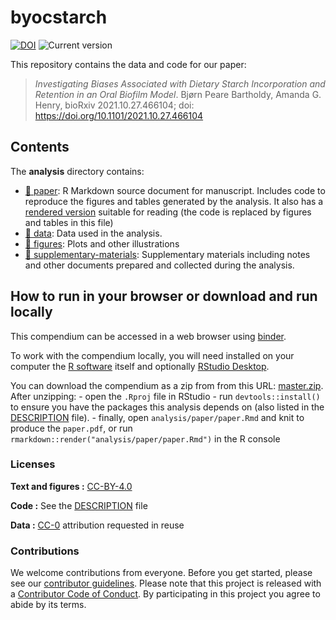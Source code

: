
<!-- README.md is generated from README.Rmd. Please edit that file -->

# byocstarch

<!--[![Binder](https://mybinder.org/badge_logo.svg)](https://mybinder.org/v2/gh/bbartholdy/byoc-starch/main?urlpath=rstudio)-->

[![DOI](https://zenodo.org/badge/DOI/10.5281/zenodo.5604670.svg)](https://doi.org/10.5281/zenodo.5604670)
![Current
version](https://img.shields.io/github/v/release/bbartholdy/byoc-starch?label=version)
<!-- DOI badge: [![DOI](.svg)](repo link) -->

<!-- Document structure provided by rrtools package -->

This repository contains the data and code for our paper:

> *Investigating Biases Associated with Dietary Starch Incorporation and
> Retention in an Oral Biofilm Model*. Bjørn Peare Bartholdy, Amanda G.
> Henry, bioRxiv 2021.10.27.466104; doi:
> <https://doi.org/10.1101/2021.10.27.466104>

<!--
Our pre-print is online here:

> Authors, (YYYY). _Investigating Biases Associated with Dietary Starch Incorporation and Retention in an Oral Biofilm Model_. Name of journal/book, Accessed 02 Jun 2022. Online at <https://doi.org/xxx/xxx>

### How to cite

Please cite this compendium as:

> Authors, (2022). _Compendium of R code and data for Investigating Biases Associated with Dietary Starch Incorporation and Retention in an Oral Biofilm Model_. Accessed 02 Jun 2022. Online at <https://doi.org/xxx/xxx> -->

## Contents

The **analysis** directory contains:

-   [:file_folder: paper](/analysis/paper): R Markdown source document
    for manuscript. Includes code to reproduce the figures and tables
    generated by the analysis. It also has a [rendered
    version](https://github.com/bbartholdy/byoc-starch/blob/main/analysis/paper/index.pdf)
    suitable for reading (the code is replaced by figures and tables in
    this file)
-   [:file_folder: data](/analysis/data): Data used in the analysis.
-   [:file_folder: figures](/analysis/figures): Plots and other
    illustrations
-   [:file_folder:
    supplementary-materials](/analysis/supplementary-materials):
    Supplementary materials including notes and other documents prepared
    and collected during the analysis.

## How to run in your browser or download and run locally

This compendium can be accessed in a web browser using
[binder](https://mybinder.org/v2/gh/bbartholdy/byoc-starch/main?urlpath=rstudio).

To work with the compendium locally, you will need installed on your
computer the [R software](https://cloud.r-project.org/) itself and
optionally [RStudio
Desktop](https://rstudio.com/products/rstudio/download/).

You can download the compendium as a zip from from this URL:
[master.zip](/archive/master.zip). After unzipping: - open the `.Rproj`
file in RStudio - run `devtools::install()` to ensure you have the
packages this analysis depends on (also listed in the
[DESCRIPTION](/DESCRIPTION) file). - finally, open
`analysis/paper/paper.Rmd` and knit to produce the `paper.pdf`, or run
`rmarkdown::render("analysis/paper/paper.Rmd")` in the R console

### Licenses

**Text and figures :**
[CC-BY-4.0](http://creativecommons.org/licenses/by/4.0/)

**Code :** See the [DESCRIPTION](DESCRIPTION) file

**Data :** [CC-0](http://creativecommons.org/publicdomain/zero/1.0/)
attribution requested in reuse

### Contributions

We welcome contributions from everyone. Before you get started, please
see our [contributor guidelines](CONTRIBUTING.md). Please note that this
project is released with a [Contributor Code of Conduct](CONDUCT.md). By
participating in this project you agree to abide by its terms.
